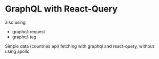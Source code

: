 # GraphQL with React-Query

also using 
* graphql-request
* graphql-tag

Simple data (countries api) fetching with graphql and react-query, without using apollo
